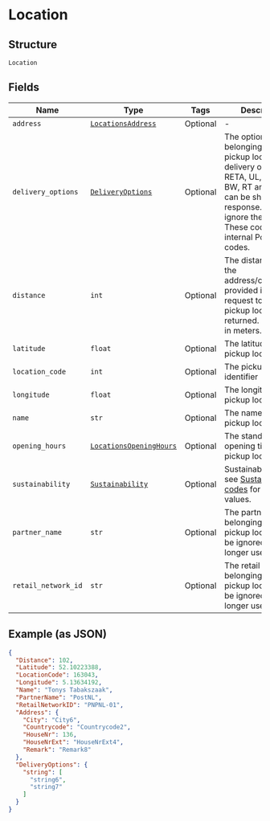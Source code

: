 
# Location

## Structure

`Location`

## Fields

| Name | Type | Tags | Description |
|  --- | --- | --- | --- |
| `address` | [`LocationsAddress`](../../doc/models/locations-address.md) | Optional | - |
| `delivery_options` | [`DeliveryOptions`](../../doc/models/delivery-options.md) | Optional | The options belonging to the pickup location. The delivery options RETA, UL, PU, DO, BW, RT and BWUL can be shown in the response. Please ignore these codes. These codes are internal PostNL codes. |
| `distance` | `int` | Optional | The distance from the address/coordinates provided in the request to the pickup location returned. Distance in meters. |
| `latitude` | `float` | Optional | The latitude of the pickup location |
| `location_code` | `int` | Optional | The pickup location identifier |
| `longitude` | `float` | Optional | The longitude of the pickup location |
| `name` | `str` | Optional | The name of the pickup location |
| `opening_hours` | [`LocationsOpeningHours`](../../doc/models/locations-opening-hours.md) | Optional | The standard opening times of the pickup location |
| `sustainability` | [`Sustainability`](../../doc/models/sustainability.md) | Optional | Sustainability score; see [Sustainability codes](https://developer.postnl.nl/docs/#/http/reference-data/reference-codes/sustainability-codes) for possible values. |
| `partner_name` | `str` | Optional | The partner name belonging to the pickup location. Can be ignored, no longer used. |
| `retail_network_id` | `str` | Optional | The retail network belonging to the pickup location. Can be ignored, no longer used |

## Example (as JSON)

```json
{
  "Distance": 102,
  "Latitude": 52.10223388,
  "LocationCode": 163043,
  "Longitude": 5.13634192,
  "Name": "Tonys Tabakszaak",
  "PartnerName": "PostNL",
  "RetailNetworkID": "PNPNL-01",
  "Address": {
    "City": "City6",
    "Countrycode": "Countrycode2",
    "HouseNr": 136,
    "HouseNrExt": "HouseNrExt4",
    "Remark": "Remark8"
  },
  "DeliveryOptions": {
    "string": [
      "string6",
      "string7"
    ]
  }
}
```


